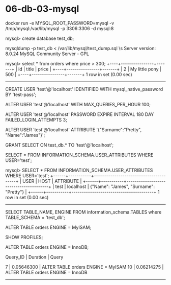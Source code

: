 # 06-db-03-mysql



docker run -e MYSQL_ROOT_PASSWORD=mysql -v /tmp/mysql:/var/lib/mysql -p 3306:3306 -d mysql:8

mysql> create database test_db;

mysqldump -p test_db < /var/lib/mysql/test_dump.sql
\s
Server version:         8.0.24 MySQL Community Server - GPL


mysql> select * from orders where price > 300;
+----+----------------+-------+
| id | title          | price |
+----+----------------+-------+
|  2 | My little pony |   500 |
+----+----------------+-------+
1 row in set (0.00 sec)


_______________________________________________________________________________


CREATE USER 'test'@'localhost' IDENTIFIED WITH mysql_native_password BY 'test-pass';

ALTER USER 'test'@'localhost' WITH MAX_QUERIES_PER_HOUR 100;

ALTER USER 'test'@'localhost'
  PASSWORD EXPIRE INTERVAL 180 DAY
  FAILED_LOGIN_ATTEMPTS 3;
  
ALTER USER 'test'@'localhost' ATTRIBUTE '{"Surname":"Pretty", "Name":"James"}';

GRANT SELECT ON test_db.* TO 'test'@'localhost';

SELECT * FROM INFORMATION_SCHEMA.USER_ATTRIBUTES WHERE USER='test';



mysql> SELECT * FROM INFORMATION_SCHEMA.USER_ATTRIBUTES WHERE USER='test';
+------+-----------+----------------------------------------+
| USER | HOST      | ATTRIBUTE                              |
+------+-----------+----------------------------------------+
| test | localhost | {"Name": "James", "Surname": "Pretty"} |
+------+-----------+----------------------------------------+
1 row in set (0.00 sec)

_______________________________________________________________________________



SELECT TABLE_NAME, ENGINE FROM information_schema.TABLES where TABLE_SCHEMA = 'test_db';


ALTER TABLE orders ENGINE = MyISAM;

SHOW PROFILES;

ALTER TABLE orders ENGINE = InnoDB;

  Query_ID | Duration   | Query
  
 7 | 0.05646300 | ALTER TABLE orders ENGINE = MyISAM
 10 | 0.06214275 | ALTER TABLE orders ENGINE = InnoDB
 
_______________________________________________________________________________
 
